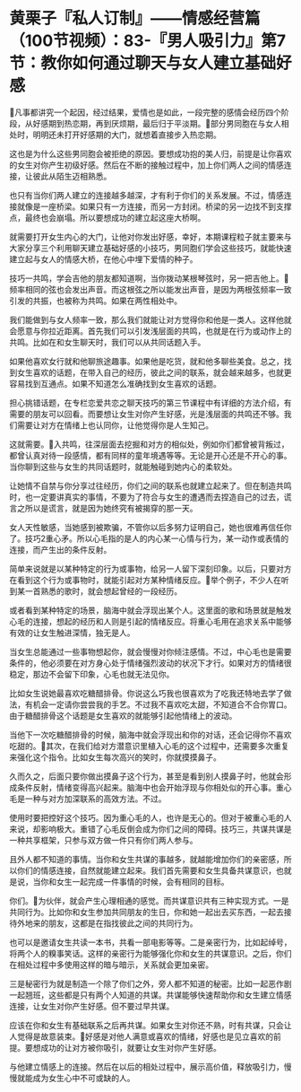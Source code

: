 # 黄栗子『私人订制』——情感经营篇（100节视频）：83-『男人吸引力』第7节：教你如何通过聊天与女人建立基础好感

🎼凡事都讲究一个起因，经过结果，爱情也是如此，一段完整的感情会经历四个阶段，从好感期到热恋期，再到厌烦期，最后归于平淡期。🎼部分男同胞在与女人相处时，明明还未打开好感期的大门，就想着直接步入热恋期。

这也是为什么这些男同胞会被拒绝的原因。要想成功抱的美人归，前提是让你喜欢的女生对你产生初级好感。然后在不断的接触过程中，加上你们两人之间的情感连接，让彼此从陌生迈相熟悉。

也只有当你们两人建立的连接越多越深，才有利于你们的关系发展。不过，情感连接就像是一座桥梁。如果只有一方连接，而另一方封闭。桥梁的另一边找不到支撑点，最终也会崩塌。所以要想成功的建立起这座大桥啊。

就需要打开女生内心的大门，让他对你发出好感，幸好，本期课程粒子就主要来与大家分享三个利用聊天建立基础好感的小技巧，男同胞们学会这些技巧，就能快速建立起与女人的情感大桥，在他心中埋下爱情的种子。

技巧一共鸣，学会吉他的朋友都知道啊，当你拨动某根琴弦时，另一把吉他上。🎼频率相同的弦也会发出声音。而这根弦之所以能发出声音，是因为两根弦频率一致引发的共振，也被称为共鸣。如果在两性相处中。

我们能做到与女人频率一致，那么我们就能让对方觉得你和他是一类人。这样他就会愿意与你拉近距离。首先我们可以引发浅层面的共鸣，也就是在行为或动作上的共鸣。比如在和女生聊天时，我们可以从共同话题入手。

如果他喜欢女行就和他聊旅途趣事。如果他是吃货，就和他多聊些美食。总之，找到女生喜欢的话题，在带入自己的经历，彼此之间的联系，就会越来越多，也就更容易找到互通点。如果不知道怎么准确找到女生喜欢的话题。

担心挑错话题，在专栏恋爱共恋之聊天技巧的第三节课程中有详细的方法介绍，有需要的朋友可以回看。而要想让女生对你产生好感，光是浅层面的共鸣还不够。我们需要让对方在情绪上也认同你，让他觉得你是人生知己。

这就需要。🎼入共鸣，往深层面去挖掘和对方的相似处，例如你们都曾被背叛过，都曾认真对待一段感情，都有同样的童年境遇等等。无论是开心还是不开心的事。当你聊到这些与女生的共同话题时，就能触碰到她内心的柔软处。

让她情不自禁与你分享过往经历，你们之间的联系也就建立起来了。但在制造共鸣时，也一定要讲真实的事情，不要为了符合与女生的遭遇而去捏造自己的过去，谎言之所以是谎言，就是因为她终究有被揭穿的那一天。

女人天性敏感，当她感到被欺骗，不管你以后多努力证明自己，她也很难再信任你了。技巧2重心矛。所以心毛指的是人的内心某一心情与行为，某一动作或表情的连接，而产生出的条件反射。

简单来说就是以某种特定的行为或事物，给另一人留下深刻印象。以后，只要对方在看到这个行为或事物时，就能引起对方某种情绪反应。🎼举个例子，不少人在听到某一首熟悉的歌时，就会想起曾经的一段经历。

或者看到某种特定的场景，脑海中就会浮现出某个人。这里面的歌和场景就是触发心毛的连接，想起的经历和人则是引起的情绪反应。将重心毛用在追求关系中能够有效的让女生触进深情，独无是人。

当女生总能通过一些事物想起你，就会慢慢对你倾注感情。不过，中心毛也是需要条件的，他必须要在对方身心处于情绪强烈波动的状况下才行。如果对方的情绪很稳定，那边不会留下印象，心毛也就无法见你。

比如女生说她最喜欢吃糖醋排骨。你说这么巧我也很喜欢为了吃我还特地去学了做法，有机会一定请你尝尝我的手艺。不过我不喜欢吃太甜，不知道合不合你胃口。由于糖醋排骨这个话题是女生喜欢的就能够引起他情绪上的波动。

当他下一次吃糖醋排骨的时候，脑海中就会浮现出和你的对话，还会记得你不喜欢吃甜的。🎼其次，在我们给对方潜意识里植入心毛的这个过程中，还需要多次重复来强化这个指令。比如女生每次高兴的笑时，你就摸摸鼻子。

久而久之，后面只要你做出摸鼻子这个行为，甚至是看到别人摸鼻子时，他就会形成条件反射，情绪变得高兴起来。脑海中也会开始浮现与你相处似的开心事。重心毛是一种与对方加深联系的高效方法。不过。

使用时要把控好这个技巧。因为重心毛的人，也许是无心的。但对于被重心毛的人来说，却影响极大。重错了心毛反倒会成为你们之间的障碍。技巧三，共谋共谋是一种共享框架，只参与双方做一件只有你们两人参与。

且外人都不知道的事情。当你和女生共谋的事越多，就越能增加你们的亲密感，所以你们的情感连接，自然就能建立起来。我们首先需要和女生具备共谋意识，也就是说，当你和女生一起完成一件事情的时候，会有相同的目标。

你们。🎼为伙伴，就会产生心理相通的感觉。而共谋意识共有三种实现方式。一是共同行为。比如你和女生参加共同朋友的生日，你和她一起出去买东西，一起去接待外地来的朋友，这都是在指找彼此之间的共同行为。

也可以是邀请女生共读一本书，共看一部电影等等。二是亲密行为，比如起绰号，将两个人的糗事笑话。这样的亲密行为能够强化你和女生的共谋意识。之后，你们在相处过程中多使用这样的暗与暗示，关系就会更加亲密。

三是秘密行为就是制造一个除了你们之外，旁人都不知道的秘密。比如一起恶作剧一起翘班，这些都是只有两个人知道的共谋。共谋能够快速帮助你和女生建立情感连接，让女生对你产生好感。但不要过早共谋。

应该在你和女生有基础联系之后再共谋。如果女生对你还不熟，时有共谋，只会让人觉得是故意装束。🎼好感是对他人满意或喜欢的情绪，好感也是见立喜欢的前提。要想成功的让对方被你吸引，就要让女生对你产生好感。

与他建立情感上的连接。然后在以后的相处过程中，展示高价值，释放吸引力，慢慢就能成为女生心中不可或缺的人。

